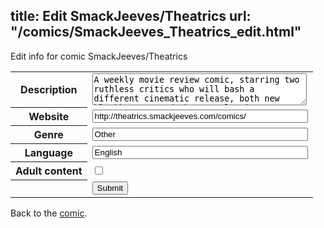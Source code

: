 title: Edit SmackJeeves/Theatrics
url: "/comics/SmackJeeves_Theatrics_edit.html"
---
Edit info for comic SmackJeeves/Theatrics

<form name="comic" action="http://gaepostmail.appspot.com/comic/" method="post">
<table class="comicinfo">
<tr>
<th>Description</th><td><textarea name="description" cols="40" rows="3">A weekly movie review comic, starring two ruthless critics who will bash a different cinematic release, both new blockbusters and obscure classics, every week. By Itamar Katz</textarea></td>
</tr>
<tr>
<th>Website</th><td><input type="text" name="url" value="http://theatrics.smackjeeves.com/comics/" size="40"/></td>
</tr>
<tr>
<th>Genre</th><td><input type="text" name="genre" value="Other" size="40"/></td>
</tr>
<tr>
<th>Language</th><td><input type="text" name="language" value="English" size="40"/></td>
</tr>
<tr>
<th>Adult content</th><td><input type="checkbox" name="adult" value="adult" /></td>
</tr>
<tr>
<th></th><td>
<input type="hidden" name="comic" value="SmackJeeves_Theatrics" />
<input type="submit" name="submit" value="Submit" />
</td>
</tr>
</table>
</form>

Back to the [comic](SmackJeeves_Theatrics.html).
